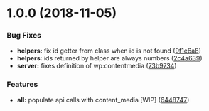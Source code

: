 # 1.0.0 (2018-11-05)


### Bug Fixes

* **helpers:** fix id getter from class when id is not found ([9f1e6a8](https://github.com/frontity/cloud-for-demos.git/commit/9f1e6a8))
* **helpers:** ids returned by helper are always numbers ([2c4a639](https://github.com/frontity/cloud-for-demos.git/commit/2c4a639))
* **server:** fixes definition of wp:contentmedia ([73b9734](https://github.com/frontity/cloud-for-demos.git/commit/73b9734))


### Features

* **all:** populate api calls with content_media [WIP] ([6448747](https://github.com/frontity/cloud-for-demos.git/commit/6448747))
